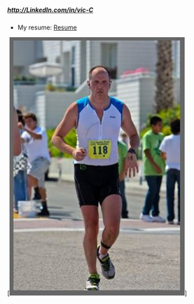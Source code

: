 
##### http://LinkedIn.com/in/vic-C

- My resume: <a href="cekvenich_1.doc" download>Resume</a>

[<img src="run.jpg" width="400"/>]
